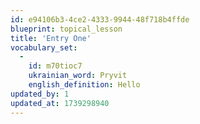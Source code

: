 ```yaml
---
id: e94106b3-4ce2-4333-9944-48f718b4ffde
blueprint: topical_lesson
title: 'Entry One'
vocabulary_set:
  -
    id: m70tioc7
    ukrainian_word: Pryvit
    english_definition: Hello
updated_by: 1
updated_at: 1739298940
---
```

